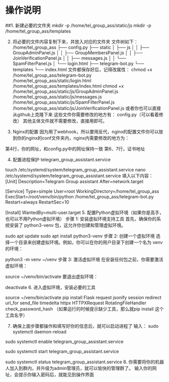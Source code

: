 # 操作说明

##1. 新建必要的文件夹
mkdir -p /home/tel_group_ass/static/js
mkdir -p /home/tel_group_ass/templates

2. 将必要的文件内容复制下来，并放入对应的文件夹
文件树如下：
/home/tel_group_ass
├── config.py
├── static
│   ├── js
│   │   ├── GroupAdminPanel.js
│   │   ├── GroupMembersPanel.js
│   │   ├── JoinVerificationPanel.js
│   │   ├── messages.js
│   │   └── SpamFilterPanel.js
│   └── login.html
├── telegram-bot.py
└── templates
    └── index.html
文件都保存好后，记得改属性：
chmod +x /home/tel_group_ass/telegram-bot.py /home/tel_group_ass/static/login.html /home/tel_group_ass/templates/index.html
chmod +x /home/tel_group_ass/static/js/GroupAdminPanel.js /home/tel_group_ass/static/js/messages.js /home/tel_group_ass/static/js/SpamFilterPanel.js /home/tel_group_ass/static/js/JoinVerificationPanel.js
或者你也可以直接从github上克隆下来
这些文件你需要修改的地方有：
config.py（可以看着修改）
其他主体文件就不需要修改，直接用即可。

3. Nginx的配置
因为用了webhook，所以要用反代，nginx的配置文件你可以放到你的nginx的conf文件夹内，nginx内需要修改的地方为：

第4行，你的网址，和config.py中的网址保持一致
第6、7行，证书地址

4. 配置进程保护 telegram_group_assistant.service

touch /etc/systemd/system/telegram_group_assistant.service
nano /etc/systemd/system/telegram_group_assistant.service
填入以下内容：
[Unit]
Description=Telegram Group assistant
After=network.target

[Service]
Type=simple
User=root
WorkingDirectory=/home/tel_group_ass
ExecStart=/root/venv/bin/python /home/tel_group_ass/telegram-bot.py
Restart=always
RestartSec=10

[Install]
WantedBy=multi-user.target
5. 配置Python虚拟环境（如果你是高手，也可以不用Python虚拟环境）
步骤 1: 安装虚拟环境支持工具
首先，确保你的系统安装了 python3-venv 包，这允许你创建和管理虚拟环境。

sudo apt update
sudo apt install python3-venv
步骤 2: 创建一个虚拟环境
选择一个目录来创建虚拟环境。例如，你可以在你的用户目录下创建一个名为 venv 的环境：

python3 -m venv ~/venv
步骤 3: 激活虚拟环境
在安装任何包之前，你需要激活虚拟环境：


source ~/venv/bin/activate
要退出虚拟环境：

deactivate
6. 进入虚拟环境，安装必要的工具

source ~/venv/bin/activate
pip install Flask request jsonify session redirect url_for send_file timedelta httpx HTTPXRequest RotatingFileHandler check_password_hash
（如果运行的时候提示缺少工具，那么就pip install 这个工具名字）

7. 确保上面步骤都操作和填写好你的信息后，就可以启动进程了
输入：
sudo systemctl daemon-reload

sudo systemctl enable telegram_group_assistant.service

sudo systemctl start telegram_group_assistant.service

sudo systemctl status telegram_group_assistant.service
8. 你需要将你的机器人加入到群内，并升级为admin管理员，就可以愉快的管理群了。
输入你的网址，会提示你输入密码后，就能见到操作界面
